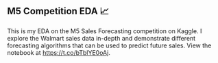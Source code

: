 ## M5 Competition EDA 📈
This is my EDA on the M5 Sales Forecasting competition on Kaggle. I explore the Walmart sales data in-depth and demonstrate different forecasting algorithms that can be used to predict future sales. View the notebook at https://t.co/bTblYE0oAj.
